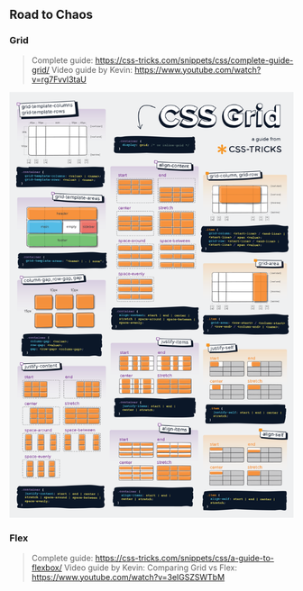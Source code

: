 ## Road to Chaos

### Grid

> Complete guide: https://css-tricks.com/snippets/css/complete-guide-grid/
> Video guide by Kevin: https://www.youtube.com/watch?v=rg7Fvvl3taU

![grid-poster](assets/images/css-grid-poster.png)

### Flex

> Complete guide: https://css-tricks.com/snippets/css/a-guide-to-flexbox/
> Video guide by Kevin:
> Comparing Grid vs Flex: https://www.youtube.com/watch?v=3elGSZSWTbM
